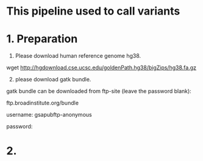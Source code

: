 # This pipeline used to call variants
# 1. Preparation

1. Please download human reference genome hg38.

wget http://hgdownload.cse.ucsc.edu/goldenPath.hg38/bigZips/hg38.fa.gz

2. please download gatk bundle.

gatk bundle can be downloaded from ftp-site (leave the password blank):

ftp.broadinstitute.org/bundle

username: gsapubftp-anonymous

password:

# 2. 
